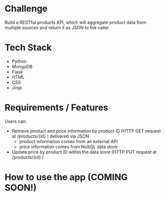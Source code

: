# Challenge
Build a RESTful products API, which will aggregate product data from multiple sources and return it as JSON to the caller. 

# Tech Stack
- Python
- MongoDB
- Flask
- HTML
- CSS
- Jinja

# Requirements / Features

Users can:
- Retrieve product and price information by product ID (HTTP GET request at /products/{id} ) delivered via JSON
  - product information comes from an external API
  - price information comes from NoSQL data store
- Update price by product ID within the data store (HTTP PUT request at /products/{id} )

# How to use the app (COMING SOON!)
